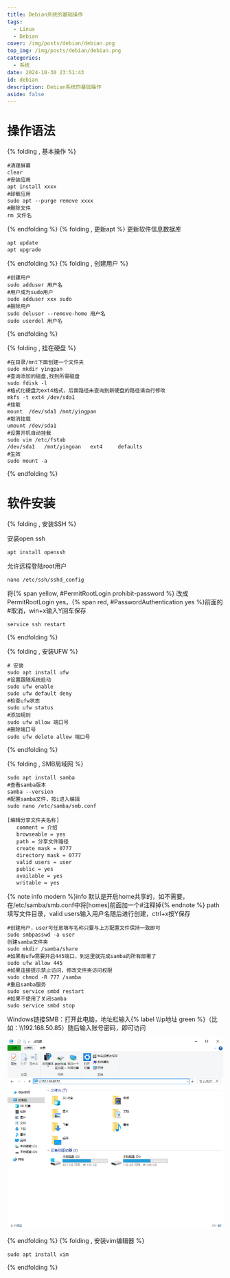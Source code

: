 ```yaml
---
title: Debian系统的基础操作
tags:
  - Linux
  - Debian
cover: /img/posts/debian/debian.png
top_img: /img/posts/debian/debian.png
categories:
  - 系统
date: 2024-10-30 23:51:43
id: debian
description: Debian系统的基础操作
aside: false
---
```


# 操作语法
{% folding  , 基本操作 %}
```
#清理屏幕
clear
#安装应用 
apt install xxxx
#卸载应用
sudo apt --purge remove xxxx
#删除文件
rm 文件名
```

{% endfolding %}
{% folding  , 更新apt %}
更新软件信息数据库
```
apt update
apt upgrade
```
{% endfolding %}
{% folding  , 创建用户 %}
```
#创建用户
sudo adduser 用户名
#用户成为sudo用户
sudo adduser xxx sudo
#删除用户
sudo deluser --remove-home 用户名
sudo userdel 用户名
```

{% endfolding %}

{% folding  , 挂在硬盘 %}

``` 
#在目录/mnt下面创建一个文件夹
sudo mkdir yingpan
#查询添加的磁盘,找到所需磁盘
sudo fdisk -l
#格式化硬盘为ext4格式，后面路径未查询到新硬盘的路径请自行修改
mkfs -t ext4 /dev/sda1
#挂载
mount  /dev/sda1 /mnt/yingpan
#取消挂载
umount /dev/sda1
#设置开机自动挂载
sudo vim /etc/fstab
/dev/sda1   /mnt/yingoan   ext4     defaults
#生效
sudo mount -a
```
{% endfolding %}


# 软件安装
{% folding  , 安装SSH %}

安装open ssh
```
apt install openssh  
```
允许远程登陆root用户

```
nano /etc/ssh/sshd_config 
```
将{% span yellow, #PermitRootLogin prohibit-password %} 改成 PermitRootLogin yes，{% span red, #PasswordAuthentication yes %}前面的#取消，win+x输入Y回车保存
```
service ssh restart
```

{% endfolding %}

{% folding , 安装UFW  %}


```
# 安装
sudo apt install ufw
#设置跟随系统启动
sudo ufw enable
sudo ufw default deny
#检查ufw状态
sudo ufw status 
#添加规则       
sudo ufw allow 端口号 
#删除端口号  
sudo ufw delete allow 端口号   
```


{% endfolding %}


{% folding  , SMB局域网  %}
``` 
sudo apt install samba
#查看samba版本
samba --version
#配置samba文件，按i进入编辑
sudo nano /etc/samba/smb.conf

[编辑分享文件夹名称]
   comment = 介绍
   browseable = yes
   path = 分享文件路径
   create mask = 0777
   directory mask = 0777
   valid users = user
   public = yes
   available = yes
   writable = yes
```
{% note info modern %}info 默认是开启home共享的，如不需要，在/etc/samba/smb.conf中将[homes]前面加一个#注释掉{% endnote %}
path填写文件目录，valid users输入用户名随后进行创建，ctrl+x按Y保存


```
#创建用户，user可任意填写名称只要与上方配置文件保持一致即可
sudo smbpasswd -a user
创建samba文件夹
sudo mkdir /samba/share
#如果有ufw需要开启445端口，到这里就完成samba的所有部署了
sudo ufw allow 445
#如果连接提示禁止访问，修改文件夹访问权限
sudo chmod -R 777 /samba
#重启samba服务
sudo service smbd restart
#如果不使用了关闭samba 
sudo service smbd stop
```
Windows链接SMB：打开此电脑，地址栏输入{% label \\\\ip地址 green %}（比如：\\\\192.168.50.85）随后输入账号密码，即可访问

![](/img/posts/windows/smb1.png)

{% endfolding %}
{% folding  , 安装vim编辑器  %}
``` 
sudo apt install vim
```
{% endfolding %}

